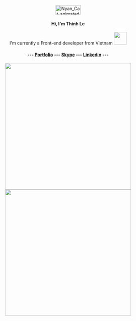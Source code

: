 
<div align="center">
      <img src="https://media1.giphy.com/media/Yl4o5pGl4pYHOerzVQ/giphy.gif?cid=ecf05e47wzi27kbout8h54hgbsd578guhhrn6y8jci2fiadl&rid=giphy.gif&ct=s" width="80px" height="30px" alt="Nyan_Cat_animated">
   <h4>
      Hi, I'm Thinh Le
   </h4>
<!--    <img width = 35 src="https://upload.wikimedia.org/wikipedia/commons/f/f1/Vue.png"/> -->
   <p>I'm currently a Front-end developer from Vietnam <img width="40" src="https://emojis.slackmojis.com/emojis/images/1629643703/48981/meow_vn.png?1629643703"/></p>
   <!--<img width = 38 src="https://user-images.githubusercontent.com/7110136/29002857-9e802f08-7ab4-11e7-9c31-604b5d0d0c19.png"/><br>
   <img width = 245 src="https://www.vendure.io/docs/storefront/building-a-storefront/vue-storefront-logo.png"/> -->
   <h4>
--- <a href='https://heydayle.github.io/Portfolio/' target='_blank'>Portfolio</a> --- <a href='https://join.skype.com/invite/V0Xz7wIrwhgU' target='_blank'>Skype</a> --- <a href='https://www.linkedin.com/in/thinh-le-profile/' target='_blank'>Linkedin</a> ---
   </h4>
   <div align="center">
      <img src = "https://github-readme-stats.vercel.app/api?username=heydayle&show_icons=true&theme=bear" width = 400>
      <img src = "https://github-readme-streak-stats.herokuapp.com?user=heydayle&theme=dark&hide_border=true" width = 400>
   </div>
   <div align="center">
<!--       <img src="https://visitor-badge.glitch.me/badge?page_id=heydayle.heydayle" /> -->
   </div>
</div>
